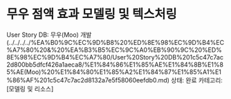 # 무우 점액 효과 모델링 및 텍스처링

User Story DB: 무우(Moo) 개발 (../../../../%EA%B0%9C%EC%9D%B8%20%ED%8E%98%EC%9D%B4%EC%A7%80%20&%20%EA%B3%B5%EC%9C%A0%EB%90%9C%20%ED%8E%98%EC%9D%B4%EC%A7%80/User%20Story%20DB%201c5c47c7ac2d800bb5dfcf426a1aeca8/%E1%84%86%E1%85%AE%E1%84%8B%E1%85%AE(Moo)%20%E1%84%80%E1%85%A2%E1%84%87%E1%85%A1%E1%86%AF%201c5c47c7ac2d8132a7e5f58060eefdb0.md)
상태: 완료
카테고리: [모델링 및 리소스]